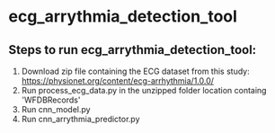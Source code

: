 # ecg_arrythmia_detection_tool

## Steps to run ecg_arrythmia_detection_tool:

1. Download zip file containing the ECG dataset from this study: https://physionet.org/content/ecg-arrhythmia/1.0.0/
2. Run process_ecg_data.py in the unzipped folder location containg 'WFDBRecords'
3. Run cnn_model.py
4. Run cnn_arrythmia_predictor.py
